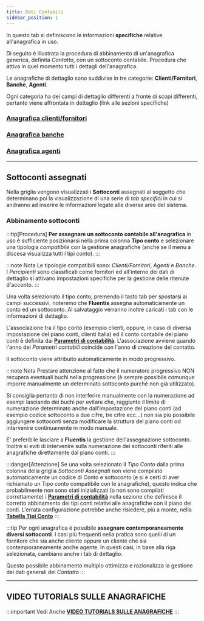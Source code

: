 ```yaml
---
title: Dati Contabili
sidebar_position: 1
---
```

In questo tab si definiscono le informazioni **specifiche** relative all'anagrafica in uso.

Di seguito è illustrata la procedura di abbinamento di un'anagrafica generica, definita *Contatto*, con un sottoconto contabile. Procedura che attiva in quel momento tutti i dettagli dell'anagrafica.

Le anagrafiche di dettaglio sono suddivise in tre categorie: **Clienti/Fornitori**, **Banche**, **Agenti**.

Ogni categoria ha dei campi di dettaglio differenti a fronte di scopi differenti, pertanto viene affrontata in dettaglio (link alle sezioni specifiche)


### [Anagrafica clienti/fornitori](/docs/erp-home/registers/contacts/create-new-contact/accounting-data/customer-vendors-data/finance)

### [Anagrafica banche](/docs/erp-home/registers/contacts/create-new-contact/accounting-data/bank-registry/references)

### [Anagrafica agenti](/docs/erp-home/registers/contacts/create-new-contact/accounting-data/agent-registry/detail)


---



## Sottoconti assegnati

Nella griglia vengono visualizzati i **Sottoconti** assegnati al soggetto che determinano poi la visualizzazione di una serie di *tab specifici* in cui si andranno ad inserire le informazioni legate alle diverse aree del sistema.

### Abbinamento sottoconti
:::tip[Procedura]
**Per assegnare un sottoconto contabile all'anagrafica** in uso è sufficiente posizionarsi nella prima colonna **Tipo conto** e selezionare una tipologia *compatibile* con la gestione anagrafiche (anche se il menu a discesa visualizza tutti i tipi conto).
:::


:::note Nota
Le tipologie compatibili sono: *Clienti/Fornitori*, *Agenti* e *Banche*. I *Percipienti* sono classificati come fornitori ed all'interno dei dati di dettaglio si attivano impostazioni specifiche per la gestione delle ritenute d'acconto.
:::

Una volta selezionato il tipo conto, premendo il tasto tab per spostarsi ai campi successivi, noteremo che **Fluentis** assegna automaticamente un conto ed un sottoconto. Al salvataggio verranno inoltre caricati i tab con le informazioni di dettaglio.

L'associazione tra il tipo conto (esempio clienti, oppure, in caso di diversa impostazione del piano conti, clienti Italia) ed il conto contabile del piano conti è definita dai [**Parametri di contabilità**](/docs/configurations/parameters/finance/accounting-parameters). L'associazione avviene quando l'anno dei *Parametri contabili* coincide con l'anno di creazione del contatto.

Il sottoconto viene attribuito automaticamente in modo progressivo.

:::note Nota
Prestare attenzione al fatto che il numeratore progressivo NON recupera eventuali buchi nella progressione (è sempre possibile comunque imporre manualmente un determinato sottoconto purché non già utilizzato).

Si consiglia pertanto di non interferire manualmente con la numerazione ad esempi lasciando dei buchi per evitare che, raggiunto il limite di numerazione determinato anche dall'impostazione del piano conti (ad esempio codice sottoconto a due cifre, tre cifre ecc...) non sia più possibile aggiungere sottoconti senza modificare la struttura del piano conti od intervenire continuamente in modo manuale.

E' preferibile lasciare a **Fluentis** la gestione dell'assegnazione sottoconto. Inoltre si eviti di intervenire sulla numerazione dei sottoconti riferiti alle anagrafiche direttamente dal piano conti.
:::

:::danger[Attenzione]
Se una volta selezionato il *Tipo Conto* dalla prima colonna della griglia *Sottoconti Assegnati* non viene compilato automaticamente un codice di Conto e sottoconto (e si è certi di aver richiamato un Tipo conto compatibile con le anagrafiche), questo indica che probabilmente non sono stati inizializzati (o non sono compilati correttamente) i [**Parametri di contabilità**](/docs/configurations/parameters/finance/accounting-parameters) nella sezione che definisce il corretto abbinamento dei tipi conti relativi alle anagrafiche con il piano dei conti.
L'errata configurazione potrebbe anche risiedere, più a monte, nella [**Tabella Tipi Conto**](/docs/configurations/tables/finance/account-types)
:::

:::tip
Per ogni anagrafica è possibile **assegnare contemporaneamente diversi sottoconti**. I casi più frequenti nella pratica sono quelli di un fornitore che sia anche cliente oppure un cliente che sia contemporaneamente anche agente. In questi casi, in base alla riga selezionata, cambiano anche i tab di dettaglio.

Questo possibile abbinamento multiplo ottimizza e razionalizza la gestione dei dati generali del *Contatto*
:::


---

## VIDEO TUTORIALS SULLE ANAGRAFICHE

:::important Vedi Anche
[**VIDEO TUTORIALS SULLE ANAGRAFICHE**](/docs/video/finance/intro.md)
:::
 



